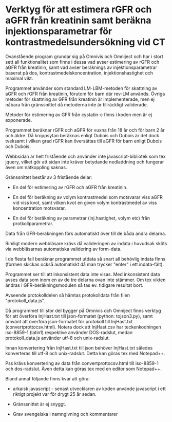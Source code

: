 # Verktyg för att estimera rGFR och aGFR från kreatinin samt beräkna injektionsparametrar för kontrastmedelsundersökning vid CT

Ovanstående program grundar sig på Omnivis och Omniject och har i stort sett all funktionalitet som finns i dessa vad
avser estimering av rGFR och aGFR från kreatinin, samt vad avser beräknings av injektionsparametrar baserat på dos, kontrastmedelskoncentration,
injektionshastighet och maximal vikt.

Programmet använder som standard LM-LBM-metoden för skattning av aGFR och rGFR från kreatinin, förutom för barn där rev-LM används.
Övriga metoder för skattning av GFR från kreatinin är implementerade, men ej nåbara från gränssnittet då metoderna inte är tillräckligt validerade.

Metoder för estimering av GFR från cystatin-c finns i koden men är ej exponerade.

Programmet beräknar rGFR och aGFR för vuxna från 18 år och för barn 2 år och äldre. 
Då kroppsytan beräknas enligt Dubois och Dubois är det dock tveksamt i vilken grad rGFR kan översättas till aGFR för barn enligt Dubois och Dubois.

Webbsidan är helt fristående och använder inte javascript-bibliotek som tex jquery, vilket gör att sidan inte kräver betydande nedladdning och fungerar även om nätkoppling saknas.

Gränssnittet består av 3 fristående delar:

- En del för estimering av rGFR och aGFR från kreatinin.

- En del för beräkning av volym kontrastmedel som motsvarar viss aGFR vid viss kvot, samt vilken kvot en given volym kontrastmedel av viss koncentration motsvarar.

- En del för beräkning av parametrar (inj.hastighet, volym etc) från protkollparametrar.

Data från GFR-beräkningen förs automatiskt över till de båda andra delarna.

Rimligt modern webbläsare krävs då valideringen av indata i huvudsak sköts via webbläsarnas automatiska validering av form-data.

I de flesta fall beräknar programmet utdata så snart all behövlig indata finns (formen skickas också automatiskt då man trycker "enter" i ett indata-fält).

Programmet ser till att inkonsistent data inte visas. Med inkonsistent data avses data som inom en av de tre delarna ovan inte stämmer.
Om tex vikten ändras i GFR-beräkningsmodulen så tas ev. tidigare resultat bort.

Avseende protokolldelen så hämtas protokolldata från filen "protokoll_data.js".

Då programmet till stor del bygger på Omnivis och Omniject finns verktyg för att överföra InjHast.txt till json-formatet (python: tojson3.py),
samt omvänt att överföra json-formatet för protokoll till InjHast.txt (convertprottocsv.html).
Notera dock att InjHast.csv har teckenkodningen iso-8859-1 (latin1) respektive använder DOS-radslut, medan protokoll_data.js använder utf-8 och unix-radslut.

Innan konvertering från InjHast.txt till json behöver InjHast.txt således konverteras till utf-8 och unix-radslut.
Detta kan göras tex med Notepad++.

Pss krävs konvertering av data från convertprottocsv.html till iso-8859-1 och dos-radslut.
Även detta kan göras tex med en editor som Notepad++.


Bland annat följande finns kvar att göra:

- arkaisk javascript - senast utvecklaren av koden använde javascript i ett riktigt projekt var för drygt 25 år sedan.

- Gränssnittet är ej snyggt.

- Grav svengelska i namngivning och kommentarer




